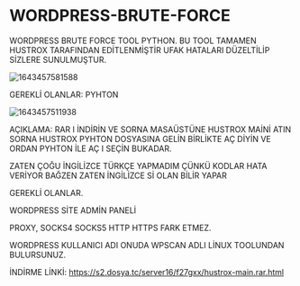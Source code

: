 # WORDPRESS-BRUTE-FORCE
WORDPRESS BRUTE FORCE TOOL PYTHON.
BU TOOL TAMAMEN HUSTROX TARAFINDAN EDİTLENMİŞTİR UFAK HATALARI DÜZELTİLİP SİZLERE SUNULMUŞTUR.

![1643457581588](https://user-images.githubusercontent.com/84346242/164291521-f3ebd097-21e8-4abf-a720-49c0c8352a0c.png)


GEREKLİ OLANLAR: PYHTON

![1643457511938](https://user-images.githubusercontent.com/84346242/164291712-ec0a9228-fc6c-4d0b-8457-5ad8d23ee352.png)


AÇIKLAMA: RAR I İNDİRİN VE SORNA MASAÜSTÜNE HUSTROX MAİNİ ATIN SORNA HUSTROX PYHTON DOSYASINA GELİN BİRLİKTE AÇ DİYİN VE ORDAN PYHTON İLE AÇ I SEÇİN BUKADAR.

ZATEN ÇOĞU İNGİLİZCE TÜRKÇE YAPMADIM ÇÜNKÜ KODLAR HATA VERİYOR BAĞZEN ZATEN İNGİLİZCE Sİ OLAN BİLİR YAPAR

GEREKLİ OLANLAR.

WORDPRESS SİTE ADMİN PANELİ

PROXY, SOCKS4 SOCKS5 HTTP HTTPS FARK ETMEZ.

WORDPRESS KULLANICI ADI ONUDA WPSCAN ADLI LİNUX TOOLUNDAN BULURSUNUZ.

İNDİRME LİNKİ: https://s2.dosya.tc/server16/f27gxx/hustrox-main.rar.html

